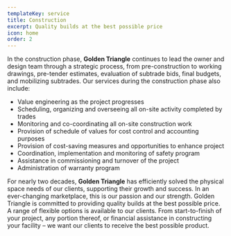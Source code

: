 ```yaml
---
templateKey: service
title: Construction
excerpt: Quality builds at the best possible price
icon: home
order: 2
---
```


In the construction phase, **Golden Triangle** continues to lead the owner and design team through a strategic process, from pre-construction to working drawings, pre-tender estimates, evaluation of subtrade bids, final budgets, and mobilizing subtrades. Our services during the construction phase also include:

- Value engineering as the project progresses
- Scheduling, organizing and overseeing all on-site activity completed by trades
- Monitoring and co-coordinating all on-site construction work
- Provision of schedule of values for cost control and accounting purposes
- Provision of cost-saving measures and opportunities to enhance project
- Coordination, implementation and monitoring of safety program
- Assistance in commissioning and turnover of the project
- Administration of warranty program

For nearly two decades, **Golden Triangle** has efficiently solved the physical space needs of our clients, supporting their growth and success. In an ever-changing marketplace, this is our passion and our strength.
Golden Triangle is committed to providing quality builds at the best possible price. A range of flexible options is available to our clients. From start-to-finish of your project, any portion thereof, or financial assistance in constructing your facility – we want our clients to receive the best possible product.

